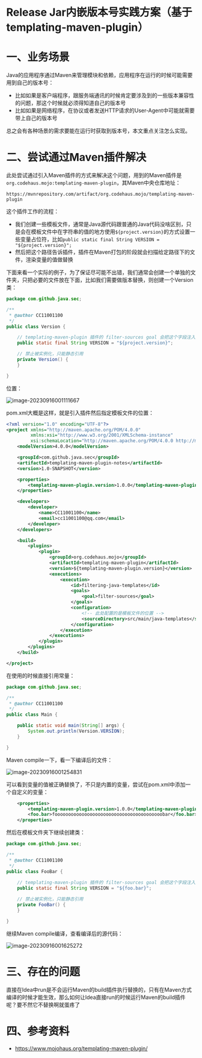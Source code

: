 # Release Jar内嵌版本号实践方案（基于templating-maven-plugin）

# 一、业务场景

Java的应用程序通过Maven来管理模块和依赖，应用程序在运行的时候可能需要用到自己的版本号：

- 比如如果是客户端程序，跟服务端通讯的时候肯定要涉及到的一些版本兼容性的问题，那这个时候就必须得知道自己的版本号
- 比如如果是网络程序，在协议或者发送HTTP请求的User-Agent中可能就需要带上自己的版本号

总之会有各种场景的需求要能在运行时获取到版本号，本文重点关注怎么实现。

# 二、尝试通过Maven插件解决

此处尝试通过引入Maven插件的方式来解决这个问题，用到的Maven插件是`org.codehaus.mojo:templating-maven-plugin`，其Maven中央仓库地址：

```
https://mvnrepository.com/artifact/org.codehaus.mojo/templating-maven-plugin
```

这个插件工作的流程：

- 我们创建一些模板文件，通常是Java源代码跟普通的Java代码没啥区别，只是会在模板文件中在字符串的值的地方使用`${project.version}`的方式设置一些变量占位符，比如`public static final String VERSION = "${project.version}";`
- 然后把这个路径告诉插件，插件在Maven打包的阶段就会扫描给定路径下的文件，渲染变量的值做替换

下面来看一个实际的例子，为了保证尽可能不出错，我们通常会创建一个单独的文件夹，只把必要的文件放在下面，比如我们需要做版本替换，则创建一个Version类：

```java
package com.github.java.sec;

/**
 * @author CC11001100
 */
public class Version {

    // templating-maven-plugin 插件的 filter-sources goal 会把这个字段注入进来
    public static final String VERSION = "${project.version}";

    // 禁止被实例化，只能静态引用
    private Version() {
    }

}
```

位置：

![image-20230916001111667](README.assets/image-20230916001111667.png)

pom.xml大概是这样，就是引入插件然后指定模板文件的位置： 

```xml
<?xml version="1.0" encoding="UTF-8"?>
<project xmlns="http://maven.apache.org/POM/4.0.0"
         xmlns:xsi="http://www.w3.org/2001/XMLSchema-instance"
         xsi:schemaLocation="http://maven.apache.org/POM/4.0.0 http://maven.apache.org/xsd/maven-4.0.0.xsd">
    <modelVersion>4.0.0</modelVersion>

    <groupId>com.github.java.sec</groupId>
    <artifactId>templating-maven-plugin-notes</artifactId>
    <version>1.0-SNAPSHOT</version>

    <properties>
        <templating-maven-plugin.version>1.0.0</templating-maven-plugin.version>
    </properties>

    <developers>
        <developer>
            <name>CC11001100</name>
            <email>cc11001100@qq.com</email>
        </developer>
    </developers>

    <build>
        <plugins>
            <plugin>
                <groupId>org.codehaus.mojo</groupId>
                <artifactId>templating-maven-plugin</artifactId>
                <version>${templating-maven-plugin.version}</version>
                <executions>
                    <execution>
                        <id>filtering-java-templates</id>
                        <goals>
                            <goal>filter-sources</goal>
                        </goals>
                        <configuration>
                            <!-- 此处配置的是模板文件的位置 -->
                            <sourceDirectory>src/main/java-templates</sourceDirectory>
                        </configuration>
                    </execution>
                </executions>
            </plugin>
        </plugins>
    </build>

</project>
```

在使用的时候直接引用常量：

```java
package com.github.java.sec;

/**
 * @author CC11001100
 */
public class Main {

    public static void main(String[] args) {
        System.out.println(Version.VERSION);
    }

}
```

Maven compile一下，看一下编译后的文件：

![image-20230916001254831](README.assets/image-20230916001254831.png)

可以看到变量的值被正确替换了，不只是内置的变量，尝试在pom.xml中添加一个自定义的变量：

```xml
    <properties>
        <templating-maven-plugin.version>1.0.0</templating-maven-plugin.version>
        <foo.bar>foooooooooooooooooooooooooooooooooooooooobar</foo.bar>
    </properties>
```

然后在模板文件夹下继续创建类：

```java
package com.github.java.sec;

/**
 * @author CC11001100
 */
public class FooBar {
    
    // templating-maven-plugin 插件的 filter-sources goal 会把这个字段注入进来
    public static final String VERSION = "${foo.bar}";

    // 禁止被实例化，只能静态引用
    private FooBar() {
    }

}
```

继续Maven compile编译，查看编译后的源代码：

![image-20230916001625272](README.assets/image-20230916001625272.png)

# 三、存在的问题

直接在Idea中run是不会运行Maven的build插件执行替换的，只有在Maven方式编译的时候才能生效，那么如何让Idea直接run的时候运行Maven的build插件呢？要不然它不替换啊就蛋疼了

# 四、参考资料

- https://www.mojohaus.org/templating-maven-plugin/